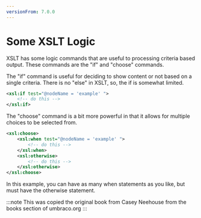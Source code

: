 ```yaml
---
versionFrom: 7.0.0
---
```


# Some XSLT Logic
XSLT has some logic commands that are useful to processing criteria based output.  These commands are the "if" and "choose" commands.

The "if" command is useful for deciding to show content or not based on a single criteria.  There is no "else" in XSLT, so, the if is somewhat limited.

```xml
<xsl:if test="@nodeName = 'example' ">
    <!-- do this -->
</xsl:if>
```
	
The "choose" command is a bit more powerful in that it allows for multiple choices to be selected from.

```xml
<xsl:choose>
    <xsl:when test="@nodeName = 'example' ">
        <!-- do this -->
    </xsl:when>
    <xsl:otherwise>
        <!-- do this -->
    </xsl:otherwise>
</xsl:choose>
```
	
In this example, you can have as many when statements as you like, but must have the otherwise statement.

:::note
This was copied the original book from Casey Neehouse from the books section of umbraco.org
:::
